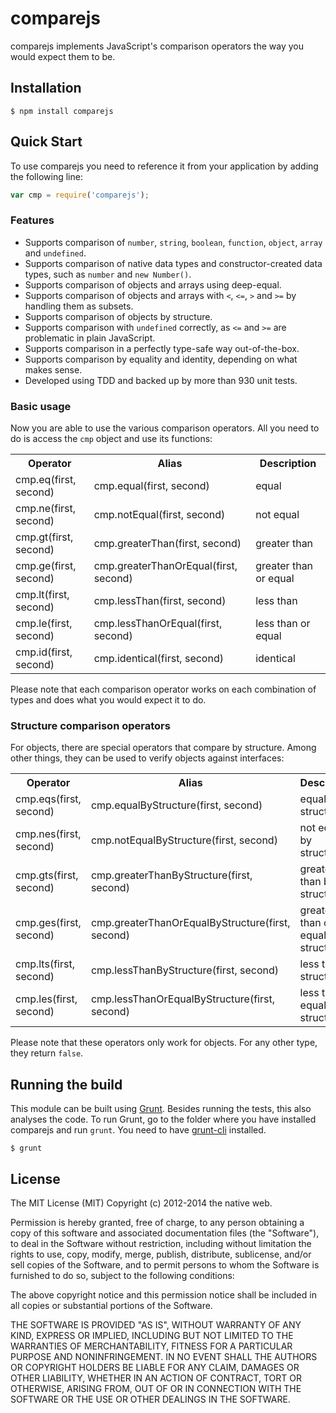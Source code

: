 # comparejs

comparejs implements JavaScript's comparison operators the way you would expect them to be.

## Installation

    $ npm install comparejs

## Quick Start

To use comparejs you need to reference it from your application by adding the following line:

```javascript
var cmp = require('comparejs');
```

### Features

- Supports comparison of `number`, `string`, `boolean`, `function`, `object`, `array` and `undefined`.
- Supports comparison of native data types and constructor-created data types, such as `number` and `new Number()`.
- Supports comparison of objects and arrays using deep-equal.
- Supports comparison of objects and arrays with `<`, `<=`, `>` and `>=` by handling them as subsets.
- Supports comparison of objects by structure.
- Supports comparison with `undefined` correctly, as `<=` and `>=` are problematic in plain JavaScript.
- Supports comparison in a perfectly type-safe way out-of-the-box.
- Supports comparison by equality and identity, depending on what makes sense.
- Developed using TDD and backed up by more than 930 unit tests.

### Basic usage

Now you are able to use the various comparison operators. All you need to do is access the `cmp` object and
use its functions:

<table>
  <tr><th>Operator</th><th>Alias</th><th>Description</th></tr>
  <tr><td>cmp.eq(first, second)</td><td>cmp.equal(first, second)</td><td>equal</td></tr>
  <tr><td>cmp.ne(first, second)</td><td>cmp.notEqual(first, second)</td><td>not equal</td></tr>
  <tr><td>cmp.gt(first, second)</td><td>cmp.greaterThan(first, second)</td><td>greater than</td></tr>
  <tr><td>cmp.ge(first, second)</td><td>cmp.greaterThanOrEqual(first, second)</td><td>greater than or equal</td></tr>
  <tr><td>cmp.lt(first, second)</td><td>cmp.lessThan(first, second)</td><td>less than</td></tr>
  <tr><td>cmp.le(first, second)</td><td>cmp.lessThanOrEqual(first, second)</td><td>less than or equal</td></tr>
  <tr><td>cmp.id(first, second)</td><td>cmp.identical(first, second)</td><td>identical</td></tr>
</table>

Please note that each comparison operator works on each combination of types and does what you would expect it to do.

### Structure comparison operators

For objects, there are special operators that compare by structure. Among other things, they can be used to verify objects against interfaces:

<table>
  <tr><th>Operator</th><th>Alias</th><th>Description</th></tr>
  <tr><td>cmp.eqs(first, second)</td><td>cmp.equalByStructure(first, second)</td><td>equal by structure</td></tr>
  <tr><td>cmp.nes(first, second)</td><td>cmp.notEqualByStructure(first, second)</td><td>not equal by structure</td></tr>
  <tr><td>cmp.gts(first, second)</td><td>cmp.greaterThanByStructure(first, second)</td><td>greater than by structure</td></tr>
  <tr><td>cmp.ges(first, second)</td><td>cmp.greaterThanOrEqualByStructure(first, second)</td><td>greater than or equal by structure</td></tr>
  <tr><td>cmp.lts(first, second)</td><td>cmp.lessThanByStructure(first, second)</td><td>less than by structure</td></tr>
  <tr><td>cmp.les(first, second)</td><td>cmp.lessThanOrEqualByStructure(first, second)</td><td>less than or equal by structure</td></tr>
</table>

Please note that these operators only work for objects. For any other type, they return `false`.

## Running the build

This module can be built using [Grunt](http://gruntjs.com/). Besides running the tests, this also analyses the code. To run Grunt, go to the folder where you have installed comparejs and run `grunt`. You need to have [grunt-cli](https://github.com/gruntjs/grunt-cli) installed.

    $ grunt

## License

The MIT License (MIT)
Copyright (c) 2012-2014 the native web.

Permission is hereby granted, free of charge, to any person obtaining a copy of this software and associated documentation files (the "Software"), to deal in the Software without restriction, including without limitation the rights to use, copy, modify, merge, publish, distribute, sublicense, and/or sell copies of the Software, and to permit persons to whom the Software is furnished to do so, subject to the following conditions:

The above copyright notice and this permission notice shall be included in all copies or substantial portions of the Software.

THE SOFTWARE IS PROVIDED "AS IS", WITHOUT WARRANTY OF ANY KIND, EXPRESS OR IMPLIED, INCLUDING BUT NOT LIMITED TO THE WARRANTIES OF MERCHANTABILITY, FITNESS FOR A PARTICULAR PURPOSE AND NONINFRINGEMENT. IN NO EVENT SHALL THE AUTHORS OR COPYRIGHT HOLDERS BE LIABLE FOR ANY CLAIM, DAMAGES OR OTHER LIABILITY, WHETHER IN AN ACTION OF CONTRACT, TORT OR OTHERWISE, ARISING FROM, OUT OF OR IN CONNECTION WITH THE SOFTWARE OR THE USE OR OTHER DEALINGS IN THE SOFTWARE.
